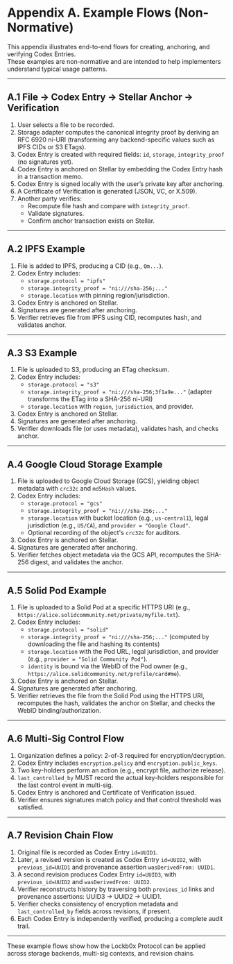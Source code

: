 # Appendix A. Example Flows (Non-Normative)

This appendix illustrates end-to-end flows for creating, anchoring, and verifying Codex Entries.  
These examples are non-normative and are intended to help implementers understand typical usage patterns.

---

## A.1 File → Codex Entry → Stellar Anchor → Verification

1. User selects a file to be recorded.  
2. Storage adapter computes the canonical integrity proof by deriving an RFC 6920 ni-URI (transforming any backend-specific values such as IPFS CIDs or S3 ETags).  
3. Codex Entry is created with required fields: `id`, `storage`, `integrity_proof` (no signatures yet).  
4. Codex Entry is anchored on Stellar by embedding the Codex Entry hash in a transaction memo.  
5. Codex Entry is signed locally with the user’s private key after anchoring.  
6. A Certificate of Verification is generated (JSON, VC, or X.509).  
7. Another party verifies:
   - Recompute file hash and compare with `integrity_proof`.  
   - Validate signatures.  
   - Confirm anchor transaction exists on Stellar.  

---

## A.2 IPFS Example

1. File is added to IPFS, producing a CID (e.g., `Qm...`).  
2. Codex Entry includes:
   - `storage.protocol = "ipfs"`  
   - `storage.integrity_proof = "ni:///sha-256;..."`  
   - `storage.location` with pinning region/jurisdiction.  
3. Codex Entry is anchored on Stellar.  
4. Signatures are generated after anchoring.  
5. Verifier retrieves file from IPFS using CID, recomputes hash, and validates anchor.  

---

## A.3 S3 Example

1. File is uploaded to S3, producing an ETag checksum.  
2. Codex Entry includes:
   - `storage.protocol = "s3"`  
   - `storage.integrity_proof = "ni:///sha-256;3f1a9e..."` (adapter transforms the ETag into a SHA-256 ni-URI)  
   - `storage.location` with `region`, `jurisdiction`, and provider.  
3. Codex Entry is anchored on Stellar.  
4. Signatures are generated after anchoring.  
5. Verifier downloads file (or uses metadata), validates hash, and checks anchor.  

---

## A.4 Google Cloud Storage Example

1. File is uploaded to Google Cloud Storage (GCS), yielding object metadata with `crc32c` and `md5Hash` values.  
2. Codex Entry includes:
   - `storage.protocol = "gcs"`  
   - `storage.integrity_proof = "ni:///sha-256;..."`  
   - `storage.location` with bucket location (e.g., `us-central1`), legal jurisdiction (e.g., `US/CA`), and `provider = "Google Cloud"`.  
   - Optional recording of the object's `crc32c` for auditors.  
3. Codex Entry is anchored on Stellar.  
4. Signatures are generated after anchoring.  
5. Verifier fetches object metadata via the GCS API, recomputes the SHA-256 digest, and validates the anchor.

---

## A.5 Solid Pod Example

1. File is uploaded to a Solid Pod at a specific HTTPS URI (e.g., `https://alice.solidcommunity.net/private/myfile.txt`).  
2. Codex Entry includes:
   - `storage.protocol = "solid"`  
   - `storage.integrity_proof = "ni:///sha-256;..."` (computed by downloading the file and hashing its contents)  
   - `storage.location` with the Pod URL, legal jurisdiction, and provider (e.g., `provider = "Solid Community Pod"`).  
   - `identity` is bound via the WebID of the Pod owner (e.g., `https://alice.solidcommunity.net/profile/card#me`).  
3. Codex Entry is anchored on Stellar.  
4. Signatures are generated after anchoring.  
5. Verifier retrieves the file from the Solid Pod using the HTTPS URI, recomputes the hash, validates the anchor on Stellar, and checks the WebID binding/authorization.

---

## A.6 Multi-Sig Control Flow

1. Organization defines a policy: 2-of-3 required for encryption/decryption.  
2. Codex Entry includes `encryption.policy` and `encryption.public_keys`.  
3. Two key-holders perform an action (e.g., encrypt file, authorize release).  
4. `last_controlled_by` MUST record the actual key-holders responsible for the last control event in multi-sig.  
5. Codex Entry is anchored and Certificate of Verification issued.  
6. Verifier ensures signatures match policy and that control threshold was satisfied.  

---

## A.7 Revision Chain Flow

1. Original file is recorded as Codex Entry `id=UUID1`.  
2. Later, a revised version is created as Codex Entry `id=UUID2`, with `previous_id=UUID1` and provenance assertion `wasDerivedFrom: UUID1`.  
3. A second revision produces Codex Entry `id=UUID3`, with `previous_id=UUID2` and `wasDerivedFrom: UUID2`.  
4. Verifier reconstructs history by traversing both `previous_id` links and provenance assertions: UUID3 → UUID2 → UUID1.  
5. Verifier checks consistency of encryption metadata and `last_controlled_by` fields across revisions, if present.  
6. Each Codex Entry is independently verified, producing a complete audit trail.  

---

These example flows show how the Lockb0x Protocol can be applied across storage backends, multi-sig contexts, and revision chains.